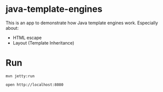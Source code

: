 # java-template-engines
This is an app to demonstrate how Java template engines work. Especially about:

- HTML escape
- Layout (Template Inheritance)

# Run

~~~~~~~~~~~~~~~~~~~~~~~~~~~~~~~~~~~~~~~
mvn jetty:run

open http://localhost:8080
~~~~~~~~~~~~~~~~~~~~~~~~~~~~~~~~~~~~~~~
